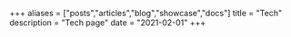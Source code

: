 +++
aliases = ["posts","articles","blog","showcase","docs"]
title = "Tech"
description = "Tech page"
date = "2021-02-01"
+++